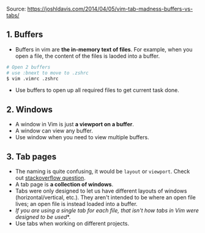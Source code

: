 Source: https://joshldavis.com/2014/04/05/vim-tab-madness-buffers-vs-tabs/

## 1. Buffers

- Buffers in vim are **the in-memory text of files**. For example, when you open a file, the content of the files is laoded into a buffer.

```bash
# Open 2 buffers
# use :bnext to move to .zshrc
$ vim .vimrc .zshrc
```

- Use buffers to open up all required files to get current task done.

## 2. Windows

- A window in Vim is just **a viewport on a buffer**.
- A window can view any buffer.
- Use window when you need to view multiple buffers.

## 3. Tab pages

- The naming is quite confusing, it would be `layout` or `viewport`. Check out [stackoverflow question](https://stackoverflow.com/questions/102384/using-vims-tabs-like-buffers/103590#103590).
- A tab page is **a collection of windows**.
- Tabs were only designed to let us have different layouts of windows (horizontal/vertical, etc.). They aren't intended to be where an open file lives; an open file is instead loaded into a buffer.
- *If you are using a single tab for each file, that isn't how tabs in Vim were designed to be used**.
- Use tabs when working on different projects.
